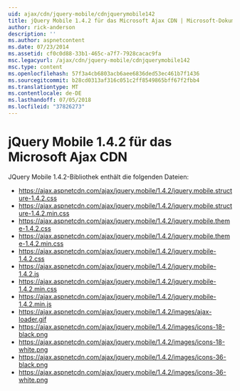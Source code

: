 ```yaml
---
uid: ajax/cdn/jquery-mobile/cdnjquerymobile142
title: jQuery Mobile 1.4.2 für das Microsoft Ajax CDN | Microsoft-Dokumentation
author: rick-anderson
description: ''
ms.author: aspnetcontent
ms.date: 07/23/2014
ms.assetid: cf0c0d88-33b1-465c-a7f7-7928cacac9fa
msc.legacyurl: /ajax/cdn/jquery-mobile/cdnjquerymobile142
msc.type: content
ms.openlocfilehash: 57f3a4cb6803acb6aee6836ded53ec461b7f1436
ms.sourcegitcommit: b28cd0313af316c051c2ff8549865bff67f2fbb4
ms.translationtype: MT
ms.contentlocale: de-DE
ms.lasthandoff: 07/05/2018
ms.locfileid: "37826273"
---
```

<a name="jquery-mobile-142-on-the-microsoft-ajax-cdn"></a>jQuery Mobile 1.4.2 für das Microsoft Ajax CDN
====================
JQuery Mobile 1.4.2-Bibliothek enthält die folgenden Dateien:

- https://ajax.aspnetcdn.com/ajax/jquery.mobile/1.4.2/jquery.mobile.structure-1.4.2.css
- https://ajax.aspnetcdn.com/ajax/jquery.mobile/1.4.2/jquery.mobile.structure-1.4.2.min.css
- https://ajax.aspnetcdn.com/ajax/jquery.mobile/1.4.2/jquery.mobile.theme-1.4.2.css
- https://ajax.aspnetcdn.com/ajax/jquery.mobile/1.4.2/jquery.mobile.theme-1.4.2.min.css
- https://ajax.aspnetcdn.com/ajax/jquery.mobile/1.4.2/jquery.mobile-1.4.2.css
- https://ajax.aspnetcdn.com/ajax/jquery.mobile/1.4.2/jquery.mobile-1.4.2.js
- https://ajax.aspnetcdn.com/ajax/jquery.mobile/1.4.2/jquery.mobile-1.4.2.min.css
- https://ajax.aspnetcdn.com/ajax/jquery.mobile/1.4.2/jquery.mobile-1.4.2.min.js
- https://ajax.aspnetcdn.com/ajax/jquery.mobile/1.4.2/images/ajax-loader.gif
- https://ajax.aspnetcdn.com/ajax/jquery.mobile/1.4.2/images/icons-18-black.png
- https://ajax.aspnetcdn.com/ajax/jquery.mobile/1.4.2/images/icons-18-white.png
- https://ajax.aspnetcdn.com/ajax/jquery.mobile/1.4.2/images/icons-36-black.png
- https://ajax.aspnetcdn.com/ajax/jquery.mobile/1.4.2/images/icons-36-white.png
